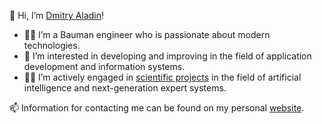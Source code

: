 👋 Hi, I’m [Dmitry Aladin](https://dmitry.icu/)!

- 🧑‍💻 I’m a Bauman engineer who is passionate about modern technologies.
- 🦾 I’m interested in developing and improving in the field of application development and information systems. 
- 👨‍🔬 I’m actively engaged in [scientific projects](https://www.researchgate.net/profile/Dmitry-Aladin) in the field of artificial intelligence and next-generation expert systems. 

📫 Information for contacting me can be found on my personal [website](https://dmitry.icu/).

